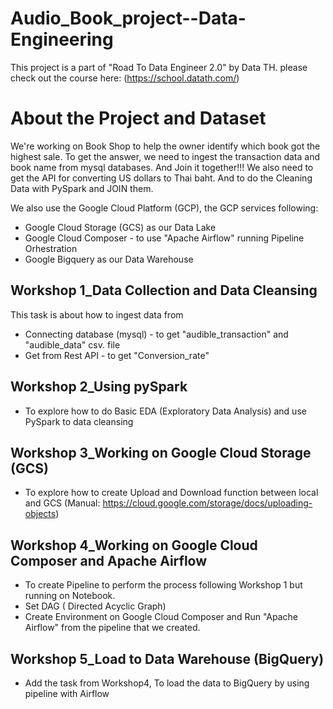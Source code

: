 # Audio_Book_project--Data-Engineering
This project is a part of "Road To Data Engineer 2.0" by Data TH. please check out the course here: (https://school.datath.com/)

# About the Project and Dataset 
We're working on Book Shop to help the owner identify which book got the highest sale. To get the answer, we need to ingest the transaction data and book name from 
mysql databases. And Join it together!!! We also need to get the API for converting US dollars to Thai baht. And to do the Cleaning Data with PySpark and JOIN them. 

We also use the Google Cloud Platform (GCP), the GCP services following:  
  - Google Cloud Storage (GCS) as our Data Lake 
  - Google Cloud Composer - to use "Apache Airflow" running Pipeline Orhestration 
  - Google Bigquery as our Data Warehouse 


## Workshop 1_Data Collection and Data Cleansing 
This task is about how to ingest data from 
   - Connecting database (mysql) - to get "audible_transaction" and "audible_data" csv. file
   - Get from Rest API - to get "Conversion_rate" 


## Workshop 2_Using pySpark 
   - To explore how to do Basic EDA (Exploratory Data Analysis) and use PySpark to data cleansing 
  
  
## Workshop 3_Working on Google Cloud Storage (GCS) 
   - To explore how to create Upload and Download function between local and GCS
    (Manual: https://cloud.google.com/storage/docs/uploading-objects) 


## Workshop 4_Working on Google Cloud Composer and Apache Airflow 
   - To create Pipeline to perform the process following Workshop 1 but running on Notebook. 
   - Set DAG ( Directed Acyclic Graph) 
   - Create Environment on Google Cloud Composer and Run "Apache Airflow" from the pipeline that we created. 


## Workshop 5_Load to Data Warehouse (BigQuery) 
   - Add the task from Workshop4, To load the data to BigQuery by using pipeline with Airflow 

